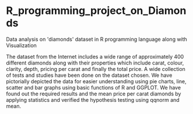 # R_programming_project_on_Diamonds
Data analysis on 'diamonds' dataset in R programming language along with Visualization 

The dataset from the Internet includes a wide range of approximately 400 different diamonds along with their properties which include carat, colour, clarity, depth, pricing per carat and finally the total price.  A wide collection of tests and studies have been done on the dataset chosen. We have pictorially depicted the data for easier understanding using pie charts, line, scatter and bar graphs using basic functions of R and GGPLOT. We have found out the required results and the mean price per carat diamonds by applying statistics and verified the hypothesis testing using qqnorm and mean.
